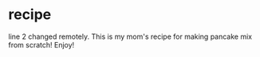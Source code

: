# recipe
line 2 changed remotely. This is my mom's recipe for making pancake mix from scratch! Enjoy!
